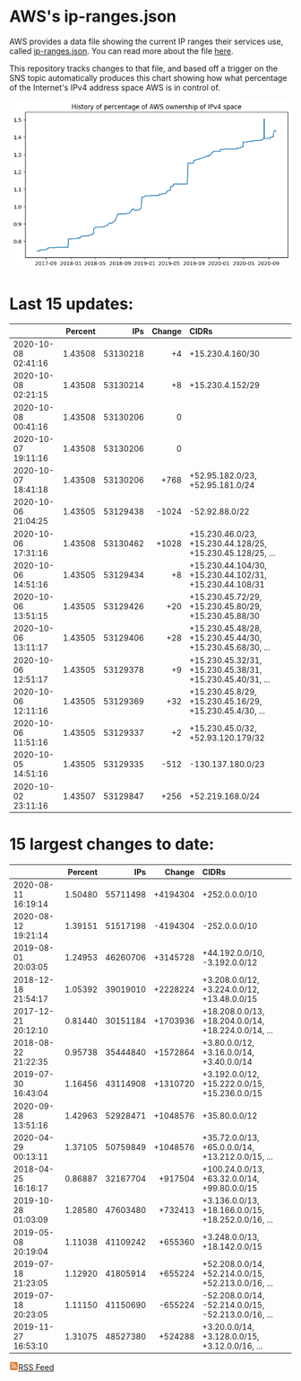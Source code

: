 # AWS's ip-ranges.json

AWS provides a data file showing the current IP ranges their
services use, called [ip-ranges.json](https://ip-ranges.amazonaws.com/ip-ranges.json).  You 
can read more about the file [here](https://docs.aws.amazon.com/general/latest/gr/aws-ip-ranges.html).

This repository tracks changes to that file, and based off a trigger on the SNS topic 
automatically produces this chart showing how what percentage of the Internet's IPv4 
address space AWS is in control of.

![History of AWS](history_count.png)

# Last 15 updates:

| | Percent | IPs | Change | CIDRs |
| :--- | ---: | ---: | ---: | :--- |
| 2020-10-08 02:41:16 | 1.43508 | 53130218 | +4 | +15.230.4.160/30 |
| 2020-10-08 02:21:15 | 1.43508 | 53130214 | +8 | +15.230.4.152/29 |
| 2020-10-08 00:41:16 | 1.43508 | 53130206 | 0 |  |
| 2020-10-07 19:11:16 | 1.43508 | 53130206 | 0 |  |
| 2020-10-07 18:41:18 | 1.43508 | 53130206 | +768 | +52.95.182.0/23, +52.95.181.0/24 |
| 2020-10-06 21:04:25 | 1.43505 | 53129438 | -1024 | -52.92.88.0/22 |
| 2020-10-06 17:31:16 | 1.43508 | 53130462 | +1028 | +15.230.46.0/23, +15.230.44.128/25, +15.230.45.128/25, ... |
| 2020-10-06 14:51:16 | 1.43505 | 53129434 | +8 | +15.230.44.104/30, +15.230.44.102/31, +15.230.44.108/31 |
| 2020-10-06 13:51:15 | 1.43505 | 53129426 | +20 | +15.230.45.72/29, +15.230.45.80/29, +15.230.45.88/30 |
| 2020-10-06 13:11:17 | 1.43505 | 53129406 | +28 | +15.230.45.48/28, +15.230.45.44/30, +15.230.45.68/30, ... |
| 2020-10-06 12:51:17 | 1.43505 | 53129378 | +9 | +15.230.45.32/31, +15.230.45.38/31, +15.230.45.40/31, ... |
| 2020-10-06 12:11:16 | 1.43505 | 53129369 | +32 | +15.230.45.8/29, +15.230.45.16/29, +15.230.45.4/30, ... |
| 2020-10-06 11:51:16 | 1.43505 | 53129337 | +2 | +15.230.45.0/32, +52.93.120.179/32 |
| 2020-10-05 14:51:16 | 1.43505 | 53129335 | -512 | -130.137.180.0/23 |
| 2020-10-02 23:11:16 | 1.43507 | 53129847 | +256 | +52.219.168.0/24 |


# 15 largest changes to date:

| | Percent | IPs | Change | CIDRs |
| :--- | ---: | ---: | ---: | :--- |
| 2020-08-11 16:19:14 | 1.50480 | 55711498 | +4194304 | +252.0.0.0/10 |
| 2020-08-12 19:21:14 | 1.39151 | 51517198 | -4194304 | -252.0.0.0/10 |
| 2019-08-01 20:03:05 | 1.24953 | 46260706 | +3145728 | +44.192.0.0/10, -3.192.0.0/12 |
| 2018-12-18 21:54:17 | 1.05392 | 39019010 | +2228224 | +3.208.0.0/12, +3.224.0.0/12, +13.48.0.0/15 |
| 2017-12-21 20:12:10 | 0.81440 | 30151184 | +1703936 | +18.208.0.0/13, +18.204.0.0/14, +18.224.0.0/14, ... |
| 2018-08-22 21:22:35 | 0.95738 | 35444840 | +1572864 | +3.80.0.0/12, +3.16.0.0/14, +3.40.0.0/14 |
| 2019-07-30 16:43:04 | 1.16456 | 43114908 | +1310720 | +3.192.0.0/12, +15.222.0.0/15, +15.236.0.0/15 |
| 2020-09-28 13:51:16 | 1.42963 | 52928471 | +1048576 | +35.80.0.0/12 |
| 2020-04-29 00:13:11 | 1.37105 | 50759849 | +1048576 | +35.72.0.0/13, +65.0.0.0/14, +13.212.0.0/15, ... |
| 2018-04-25 16:16:17 | 0.86887 | 32167704 | +917504 | +100.24.0.0/13, +63.32.0.0/14, +99.80.0.0/15 |
| 2019-10-28 01:03:09 | 1.28580 | 47603480 | +732413 | +3.136.0.0/13, +18.166.0.0/15, +18.252.0.0/16, ... |
| 2019-05-08 20:19:04 | 1.11038 | 41109242 | +655360 | +3.248.0.0/13, +18.142.0.0/15 |
| 2019-07-18 21:23:05 | 1.12920 | 41805914 | +655224 | +52.208.0.0/14, +52.214.0.0/15, +52.213.0.0/16, ... |
| 2019-07-18 20:23:05 | 1.11150 | 41150690 | -655224 | -52.208.0.0/14, -52.214.0.0/15, -52.213.0.0/16, ... |
| 2019-11-27 16:53:10 | 1.31075 | 48527380 | +524288 | +3.20.0.0/14, +3.128.0.0/15, +3.12.0.0/16, ... |


[![RSS Icon](rss-icon.png)RSS Feed](https://raw.githubusercontent.com/seligman/aws-ip-ranges/master/rss.xml)
